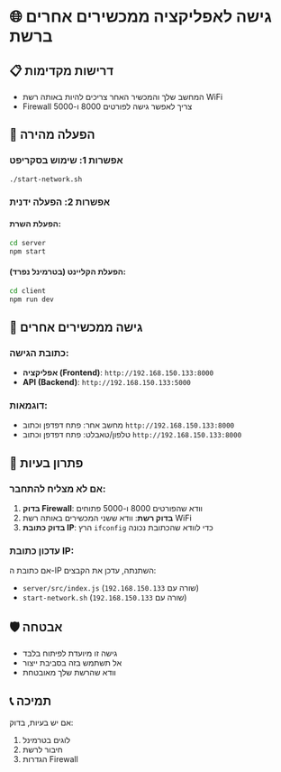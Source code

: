 # 🌐 גישה לאפליקציה ממכשירים אחרים ברשת

## 📋 דרישות מקדימות
- המחשב שלך והמכשיר האחר צריכים להיות באותה רשת WiFi
- Firewall צריך לאפשר גישה לפורטים 8000 ו-5000

## 🚀 הפעלה מהירה

### אפשרות 1: שימוש בסקריפט
```bash
./start-network.sh
```

### אפשרות 2: הפעלה ידנית

#### הפעלת השרת:
```bash
cd server
npm start
```

#### הפעלת הקליינט (בטרמינל נפרד):
```bash
cd client
npm run dev
```

## 📱 גישה ממכשירים אחרים

### כתובת הגישה:
- **אפליקציה (Frontend)**: `http://192.168.150.133:8000`
- **API (Backend)**: `http://192.168.150.133:5000`

### דוגמאות:
- מחשב אחר: פתח דפדפן וכתוב `http://192.168.150.133:8000`
- טלפון/טאבלט: פתח דפדפן וכתוב `http://192.168.150.133:8000`

## 🔧 פתרון בעיות

### אם לא מצליח להתחבר:
1. **בדוק Firewall**: וודא שהפורטים 8000 ו-5000 פתוחים
2. **בדוק רשת**: וודא ששני המכשירים באותה רשת WiFi
3. **בדוק כתובת IP**: הרץ `ifconfig` כדי לוודא שהכתובת נכונה

### עדכון כתובת IP:
אם כתובת ה-IP השתנתה, עדכן את הקבצים:
- `server/src/index.js` (שורה עם `192.168.150.133`)
- `start-network.sh` (שורה עם `192.168.150.133`)

## 🛡️ אבטחה
- גישה זו מיועדת לפיתוח בלבד
- אל תשתמש בזה בסביבת ייצור
- וודא שהרשת שלך מאובטחת

## 📞 תמיכה
אם יש בעיות, בדוק:
1. לוגים בטרמינל
2. חיבור לרשת
3. הגדרות Firewall

